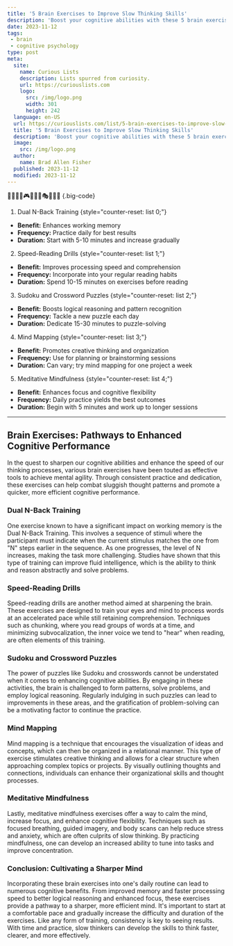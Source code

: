 ```yaml
---
title: '5 Brain Exercises to Improve Slow Thinking Skills'
description: 'Boost your cognitive abilities with these 5 brain exercises designed to enhance slow thinking skills. Sharpen your mind and satisfy your curiosity.'
date: 2023-11-12
tags:
 - brain
 - cognitive psychology
type: post
meta:
  site:
    name: Curious Lists
    description: Lists spurred from curiosity.
    url: https://curiouslists.com
    logo:
      src: /img/logo.png
      width: 301
      height: 242
  language: en-US
  url: https://curiouslists.com/list/5-brain-exercises-to-improve-slow-thinking-skills
  title: '5 Brain Exercises to Improve Slow Thinking Skills'
  description: 'Boost your cognitive abilities with these 5 brain exercises designed to enhance slow thinking skills. Sharpen your mind and satisfy your curiosity.'
  image:
    src: /img/logo.png
  author:
    name: Brad Allen Fisher
  published: 2023-11-12
  modified: 2023-11-12
---
```



🤔🧠🏋️‍♂️🎮🧩📘🎨🎭🧘‍♀️🤯 {.big-code}

1. Dual N-Back Training {style="counter-reset: list 0;"}
  - **Benefit:** Enhances working memory
  - **Frequency:** Practice daily for best results
  - **Duration:** Start with 5-10 minutes and increase gradually

2. Speed-Reading Drills {style="counter-reset: list 1;"}
  - **Benefit:** Improves processing speed and comprehension
  - **Frequency:** Incorporate into your regular reading habits
  - **Duration:** Spend 10-15 minutes on exercises before reading

3. Sudoku and Crossword Puzzles {style="counter-reset: list 2;"}
  - **Benefit:** Boosts logical reasoning and pattern recognition
  - **Frequency:** Tackle a new puzzle each day
  - **Duration:** Dedicate 15-30 minutes to puzzle-solving

4. Mind Mapping {style="counter-reset: list 3;"}
  - **Benefit:** Promotes creative thinking and organization
  - **Frequency:** Use for planning or brainstorming sessions
  - **Duration:** Can vary; try mind mapping for one project a week

5. Meditative Mindfulness {style="counter-reset: list 4;"}
  - **Benefit:** Enhances focus and cognitive flexibility
  - **Frequency:** Daily practice yields the best outcomes
  - **Duration:** Begin with 5 minutes and work up to longer sessions

---

## Brain Exercises: Pathways to Enhanced Cognitive Performance

In the quest to sharpen our cognitive abilities and enhance the speed of our thinking processes, various brain exercises have been touted as effective tools to achieve mental agility. Through consistent practice and dedication, these exercises can help combat sluggish thought patterns and promote a quicker, more efficient cognitive performance.

### Dual N-Back Training
One exercise known to have a significant impact on working memory is the Dual N-Back Training. This involves a sequence of stimuli where the participant must indicate when the current stimulus matches the one from "N" steps earlier in the sequence. As one progresses, the level of N increases, making the task more challenging. Studies have shown that this type of training can improve fluid intelligence, which is the ability to think and reason abstractly and solve problems.

### Speed-Reading Drills
Speed-reading drills are another method aimed at sharpening the brain. These exercises are designed to train your eyes and mind to process words at an accelerated pace while still retaining comprehension. Techniques such as chunking, where you read groups of words at a time, and minimizing subvocalization, the inner voice we tend to "hear" when reading, are often elements of this training.

### Sudoku and Crossword Puzzles
The power of puzzles like Sudoku and crosswords cannot be understated when it comes to enhancing cognitive abilities. By engaging in these activities, the brain is challenged to form patterns, solve problems, and employ logical reasoning. Regularly indulging in such puzzles can lead to improvements in these areas, and the gratification of problem-solving can be a motivating factor to continue the practice.

### Mind Mapping
Mind mapping is a technique that encourages the visualization of ideas and concepts, which can then be organized in a relational manner. This type of exercise stimulates creative thinking and allows for a clear structure when approaching complex topics or projects. By visually outlining thoughts and connections, individuals can enhance their organizational skills and thought processes.

### Meditative Mindfulness
Lastly, meditative mindfulness exercises offer a way to calm the mind, increase focus, and enhance cognitive flexibility. Techniques such as focused breathing, guided imagery, and body scans can help reduce stress and anxiety, which are often culprits of slow thinking. By practicing mindfulness, one can develop an increased ability to tune into tasks and improve concentration.

### Conclusion: Cultivating a Sharper Mind
Incorporating these brain exercises into one's daily routine can lead to numerous cognitive benefits. From improved memory and faster processing speed to better logical reasoning and enhanced focus, these exercises provide a pathway to a sharper, more efficient mind. It's important to start at a comfortable pace and gradually increase the difficulty and duration of the exercises. Like any form of training, consistency is key to seeing results. With time and practice, slow thinkers can develop the skills to think faster, clearer, and more effectively.